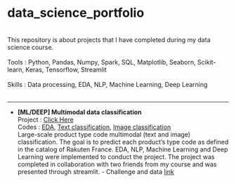 # data_science_portfolio

<br/>
This repository is about projects that I have completed during my data science course. <br/><br/>
Tools : Python, Pandas, Numpy, Spark, SQL, Matplotlib, Seaborn, Scikit-learn, Keras, Tensorflow, Streamlit<br/><br/>
Skills : Data processing, EDA, NLP, Machine Learning, Deep Learning <br/>
<br/>

----------

- **[ML/DEEP] Multimodal data classification**<br/>
Project : [Click Here](https://rakuten-bimodal-classification.streamlit.app/)<br/>
Codes : [EDA](https://github.com/haejiyun/data_science_portfolio/blob/main/1.%20Multimodal%20classification/1.%20EDA.ipynb), [Text classification](https://github.com/haejiyun/data_science_portfolio/blob/main/1.%20Multimodal%20classification/2.%20ML.ipynb), [Image classification](https://github.com/haejiyun/data_science_portfolio/blob/main/1.%20Multimodal%20classification/3.%20Deep.ipynb)<br/>
Large-scale product type code multimodal (text and image) classification. The goal is to predict each product’s type code as defined in the catalog of Rakuten France. EDA, NLP, Machine Learning and Deep Learning were implemented to conduct the project. The project was completed in collaboration with two friends from my course and was presented through streamlit. - Challenge and data [link](https://challengedata.ens.fr/challenges/35)
<br/>
